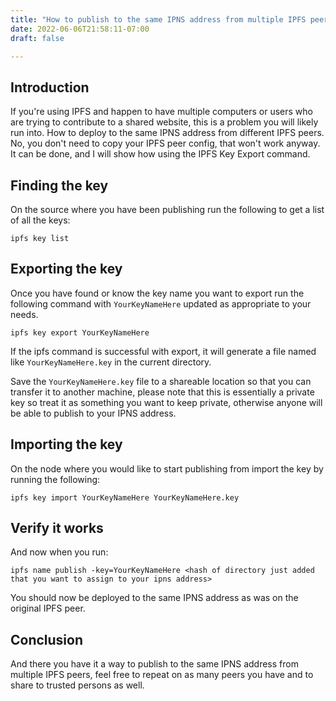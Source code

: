 ```yaml
---
title: "How to publish to the same IPNS address from multiple IPFS peers"
date: 2022-06-06T21:58:11-07:00
draft: false

---
```


## Introduction 

If you're using IPFS and happen to have multiple computers or users who are trying to contribute to a shared website,
this is a problem you will likely run into.
How to deploy to the same IPNS address from different IPFS peers.
No, you don't need to copy your IPFS peer config, that won't work anyway.
It can be done, and I will show how using the IPFS Key Export command.

## Finding the key

On the source where you have been publishing run the following to get a list of all the keys:

	ipfs key list

## Exporting the key
 Once you have found or know the key name you want to export run the following command with `YourKeyNameHere` updated
 as appropriate to your needs.

	ipfs key export YourKeyNameHere

If the ipfs command is successful with export, it will generate a file named like `YourKeyNameHere.key` in the current directory.

Save the `YourKeyNameHere.key` file to a shareable location so that you can transfer it to another machine, please note that this is essentially a private key so treat it as something you want to keep private, otherwise anyone will be able to publish to your IPNS address.

## Importing the key

On the node where you would like to start publishing from import the key by running the following:
	
    ipfs key import YourKeyNameHere YourKeyNameHere.key

## Verify it works

And now when you run:

	ipfs name publish -key=YourKeyNameHere <hash of directory just added that you want to assign to your ipns address> 

You should now be deployed to the same IPNS address as was on the original IPFS peer.

## Conclusion

And there you have it a way to publish to the same IPNS address from multiple IPFS peers, feel free to repeat on as many peers you have and to share to trusted persons as well.